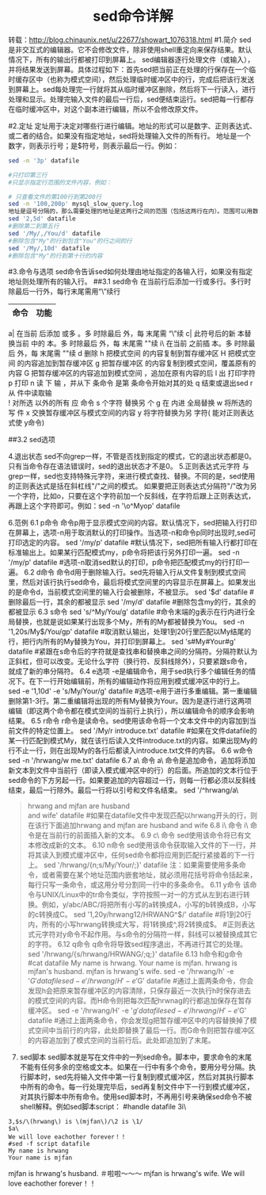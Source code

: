 # <center>sed命令详解</center> 
转载：http://blog.chinaunix.net/u/22677/showart_1076318.html
#1.简介
sed是非交互式的编辑器。它不会修改文件，除非使用shell重定向来保存结果。默认情况下，所有的输出行都被打印到屏幕上。
sed编辑器逐行处理文件（或输入），并将结果发送到屏幕。具体过程如下：首先sed把当前正在处理的行保存在一个临时缓存区中（也称为模式空间），然后处理临时缓冲区中的行，完成后把该行发送到屏幕上。sed每处理完一行就将其从临时缓冲区删除，然后将下一行读入，进行处理和显示。处理完输入文件的最后一行后，sed便结束运行。sed把每一行都存在临时缓冲区中，对这个副本进行编辑，所以不会修改原文件。

#2.定址
定址用于决定对哪些行进行编辑。地址的形式可以是数字、正则表达式、或二者的结合。如果没有指定地址，sed将处理输入文件的所有行。
地址是一个数字，则表示行号；是\$符号，则表示最后一行。例如： 

```bash
sed -n '3p' datafile

#只打印第三行
#只显示指定行范围的文件内容，例如：

# 只查看文件的第100行到第200行
sed -n '100,200p' mysql_slow_query.log
地址是逗号分隔的，那么需要处理的地址是这两行之间的范围（包括这两行在内）。范围可以用数字、正则表达式、或二者的组合表示。例如：
sed '2,5d' datafile
#删除第二到第五行
sed '/My/,/You/d' datafile
#删除包含"My"的行到包含"You"的行之间的行
sed '/My/,10d' datafile
#删除包含"My"的行到第十行的内容
```

#3.命令与选项
sed命令告诉sed如何处理由地址指定的各输入行，如果没有指定地址则处理所有的输入行。
##3.1 sed命令
 在当前行后添加一行或多行。多行时除最后一行外，每行末尾需用“\”续行


 
  命令  | 功能 
| :-: | :-: | a\| 在当前 后添加  或多 。多 时除最后  外，每 末尾需 “\”续 c\|  此符号后的新 本替换当前 中的 本。多 时除最后  外，每 末尾需 "\"续  i\ 在当前 之前插  本。多 时除最后  外，每 末尾需 "\"续 d 删除 h 把模式空间 的内容复制到暂存缓冲区H 把模式空间 的内容追加到暂存缓冲区g 把暂存缓冲区 的内容复制到模式空间，覆盖原有的内容G 把暂存缓冲区的内容追加到模式空间 ，追加在原有内容的后 l  出 打印字符p 打印 n 读 下 输  ，并从下 条命令  是第 条命令开始对其的处 q 结束或退出sedr 从 件中读取输  ! 对所选 以外的所有 应 命令 s   个字符 替换另 个g 在 内进 全局替换w 将所选的 写  件x 交换暂存缓冲区与模式空间的内容y 将字符替换为另 字符( 能对正则表达式使 y命令)





##3.2 sed选项

4.退出状态
sed不向grep一样，不管是否找到指定的模式，它的退出状态都是0。只有当命令存在语法错误时，sed的退出状态才不是0。
5.正则表达式元字符
 与grep一样，sed也支持特殊元字符，来进行模式查找、替换。不同的是，sed使用的正则表达式是括在斜杠线"/"之间的模式。
如果要把正则表达式分隔符"/"改为另一个字符，比如o，只要在这个字符前加一个反斜线，在字符后跟上正则表达式，再跟上这个字符即可。例如：sed -n '\o^Myop' datafile

6.范例
6.1 p命令
命令p用于显示模式空间的内容。默认情况下，sed把输入行打印在屏幕上，选项-n用于取消默认的打印操作。当选项-n和命令p同时出现时,sed可打印选定的内容。
sed '/my/p' datafile
#默认情况下，sed把所有输入行都打印在标准输出上。如果某行匹配模式my，p命令将把该行另外打印一遍。
sed -n '/my/p' datafile
#选项-n取消sed默认的打印，p命令把匹配模式my的行打印一遍。
6.2 d命令
命令d用于删除输入行。sed先将输入行从文件复制到模式空间里，然后对该行执行sed命令，最后将模式空间里的内容显示在屏幕上。如果发出的是命令d，当前模式空间里的输入行会被删除，不被显示。
sed '$d' datafile
#删除最后一行，其余的都被显示
sed '/my/d' datafile
#删除包含my的行，其余的都被显示
6.3 s命令
sed 's/^My/You/g' datafile
#命令末端的g表示在行内进行全局替换，也就是说如果某行出现多个My，所有的My都被替换为You。
sed -n '1,20s/My$/You/gp' datafile
#取消默认输出，处理1到20行里匹配以My结尾的行，把行内所有的My替换为You，并打印到屏幕上。
sed 's#My#Your#g' datafile
#紧跟在s命令后的字符就是查找串和替换串之间的分隔符。分隔符默认为正斜杠，但可以改变。无论什么字符（换行符、反斜线除外），只要紧跟s命令，就成了新的串分隔符。
6.4 e选项
-e是编辑命令，用于sed执行多个编辑任务的情况下。在下一行开始编辑前，所有的编辑动作将应用到模式缓冲区中的行上。
sed -e '1,10d' -e 's/My/Your/g' datafile
#选项-e用于进行多重编辑。第一重编辑删除第1-3行。第二重编辑将出现的所有My替换为Your。因为是逐行进行这两项编辑（即这两个命令都在模式空间的当前行上执行），所以编辑命令的顺序会影响结果。
6.5 r命令
r命令是读命令。sed使用该命令将一个文本文件中的内容加到当前文件的特定位置上。
sed '/My/r introduce.txt' datafile
#如果在文件datafile的某一行匹配到模式My，就在该行后读入文件introduce.txt的内容。如果出现My的行不止一行，则在出现My的各行后都读入introduce.txt文件的内容。
6.6 w命令
sed -n '/hrwang/w me.txt' datafile
6.7 a\ 命令
a\ 命令是追加命令，追加将添加新文本到文件中当前行（即读入模式缓冲区中的行）的后面。所追加的文本行位于sed命令的下方另起一行。如果要追加的内容超过一行，则每一行都必须以反斜线结束，最后一行除外。最后一行将以引号和文件名结束。
sed '/^hrwang/a\
>hrwang and mjfan are husband\
>and wife' datafile
#如果在datafile文件中发现匹配以hrwang开头的行，则在该行下面追加hrwang and mjfan are husband and wife
6.8 i\ 命令
i\ 命令是在当前行的前面插入新的文本。
6.9 c\ 命令
sed使用该命令将已有文本修改成新的文本。
6.10 n命令
sed使用该命令获取输入文件的下一行，并将其读入到模式缓冲区中，任何sed命令都将应用到匹配行紧接着的下一行上。
sed '/hrwang/{n;s/My/Your/;}' datafile
注：如果需要使用多条命令，或者需要在某个地址范围内嵌套地址，就必须用花括号将命令括起来，每行只写一条命令，或这用分号分割同一行中的多条命令。
6.11 y命令
该命令与UNIX/Linux中的tr命令类似，字符按照一对一的方式从左到右进行转换。例如，y/abc/ABC/将把所有小写的a转换成A，小写的b转换成B，小写的c转换成C。
sed '1,20y/hrwang12/HRWANG^$/' datafile
#将1到20行内，所有的小写hrwang转换成大写，将1转换成^,将2转换成$。
#正则表达式元字符对y命令不起作用。与s命令的分隔符一样，斜线可以被替换成其它的字符。
6.12 q命令
q命令将导致sed程序退出，不再进行其它的处理。
sed '/hrwang/{s/hrwang/HRWANG/;q;}' datafile
6.13 h命令和g命令
#cat datafile
My name is hrwang.
Your name is mjfan.
hrwang is mjfan's husband.
mjfan is hrwang's wife.
sed -e '/hrwang/h' -e '$G' datafile
sed -e '/hrwang/H' -e '$G' datafile
#通过上面两条命令，你会发现h会把原来暂存缓冲区的内容清除，只保存最近一次执行h时保存进去的模式空间的内容。而H命令则把每次匹配hrwnag的行都追加保存在暂存缓冲区。
sed -e '/hrwang/H' -e '$g' datafile
sed -e '/hrwang/H' -e '$G' datafile
#通过上面两条命令，你会发现g把暂存缓冲区中的内容替换掉了模式空间中当前行的内容，此处即替换了最后一行。而G命令则把暂存缓冲区的内容追加到了模式空间的当前行后。此处即追加到了末尾。
7. sed脚本
sed脚本就是写在文件中的一列sed命令。脚本中，要求命令的末尾不能有任何多余的空格或文本。如果在一行中有多个命令，要用分号分隔。执行脚本时，sed先将输入文件中第一行复制到模式缓冲区，然后对其执行脚本中所有的命令。每一行处理完毕后，sed再复制文件中下一行到模式缓冲区，对其执行脚本中所有命令。使用sed脚本时，不再用引号来确保sed命令不被shell解释。例如sed脚本script：
#handle datafile
3i\
~~~~~~~~~~~~~~~~~~~~~
3,$s/\(hrwang\) is \(mjfan\)/\2 is \1/
$a\
We will love eachother forever！！
#sed -f script datafile
My name is hrwang
Your name is mjfan
~~~~~~~~~~~~~~~~~~~~~
mjfan is hrwang's husband.          ＃啦啦～～～
mjfan is hrwang's wife.
We will love eachother forever！！
